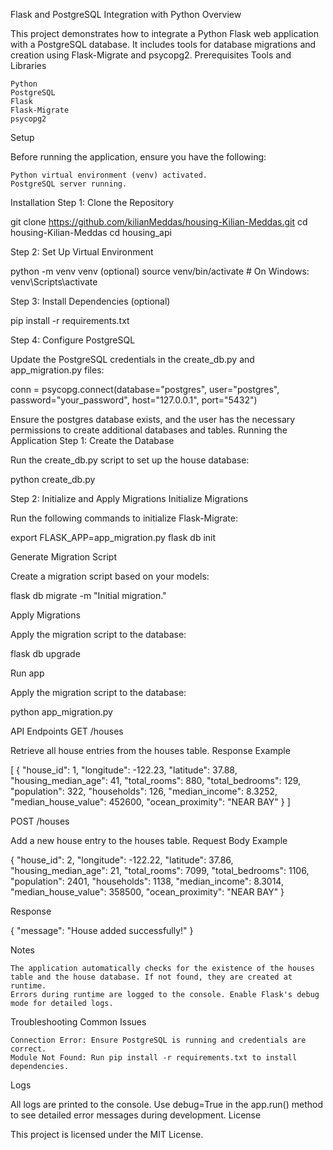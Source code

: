 Flask and PostgreSQL Integration with Python
Overview

This project demonstrates how to integrate a Python Flask web application with a PostgreSQL database. It includes tools for database migrations and creation using Flask-Migrate and psycopg2.
Prerequisites
Tools and Libraries

    Python
    PostgreSQL
    Flask
    Flask-Migrate
    psycopg2

Setup

Before running the application, ensure you have the following:

    Python virtual environment (venv) activated.
    PostgreSQL server running.

Installation
Step 1: Clone the Repository

git clone https://github.com/kilianMeddas/housing-Kilian-Meddas.git
cd housing-Kilian-Meddas
cd housing_api

Step 2: Set Up Virtual Environment

python -m venv venv (optional)
source venv/bin/activate  # On Windows: venv\Scripts\activate

Step 3: Install Dependencies (optional)

pip install -r requirements.txt

Step 4: Configure PostgreSQL

Update the PostgreSQL credentials in the create_db.py and app_migration.py files:

conn = psycopg.connect(database="postgres", user="postgres", password="your_password", host="127.0.0.1", port="5432")

Ensure the postgres database exists, and the user has the necessary permissions to create additional databases and tables.
Running the Application
Step 1: Create the Database

Run the create_db.py script to set up the house database:

python create_db.py

Step 2: Initialize and Apply Migrations
Initialize Migrations

Run the following commands to initialize Flask-Migrate:

export FLASK_APP=app_migration.py
flask db init

Generate Migration Script

Create a migration script based on your models:

flask db migrate -m "Initial migration."

Apply Migrations

Apply the migration script to the database:

flask db upgrade

Run app

Apply the migration script to the database:

python app_migration.py

API Endpoints
GET /houses

Retrieve all house entries from the houses table.
Response Example

[
  {
    "house_id": 1,
    "longitude": -122.23,
    "latitude": 37.88,
    "housing_median_age": 41,
    "total_rooms": 880,
    "total_bedrooms": 129,
    "population": 322,
    "households": 126,
    "median_income": 8.3252,
    "median_house_value": 452600,
    "ocean_proximity": "NEAR BAY"
  }
]

POST /houses

Add a new house entry to the houses table.
Request Body Example

{
  "house_id": 2,
  "longitude": -122.22,
  "latitude": 37.86,
  "housing_median_age": 21,
  "total_rooms": 7099,
  "total_bedrooms": 1106,
  "population": 2401,
  "households": 1138,
  "median_income": 8.3014,
  "median_house_value": 358500,
  "ocean_proximity": "NEAR BAY"
}

Response

{
  "message": "House added successfully!"
}

Notes

    The application automatically checks for the existence of the houses table and the house database. If not found, they are created at runtime.
    Errors during runtime are logged to the console. Enable Flask's debug mode for detailed logs.

Troubleshooting
Common Issues

    Connection Error: Ensure PostgreSQL is running and credentials are correct.
    Module Not Found: Run pip install -r requirements.txt to install dependencies.

Logs

All logs are printed to the console. Use debug=True in the app.run() method to see detailed error messages during development.
License

This project is licensed under the MIT License.
